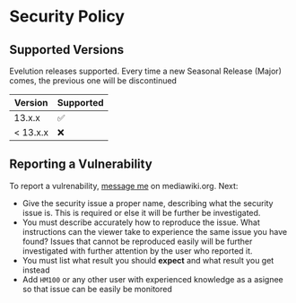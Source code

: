 # Security Policy

## Supported Versions

Evelution releases supported. Every time a new Seasonal Release (Major) comes, the previous one will be discontinued

| Version    | Supported          |
| ---------- | ------------------ |
| 13.x.x     | :white_check_mark: |
| < 13.x.x   | :x:                |

## Reporting a Vulnerability

To report a vulrenability, [message me](https://www.mediawiki.org/wiki/Special:EmailUser/Giorgos456) on mediawiki.org. Next:
- Give the security issue a proper name, describing what the security issue is. This is required or else it will be further be investigated.
- You must describe accurately how to reproduce the issue. What instructions can the viewer take to experience the same issue you have found? Issues that cannot be reproduced easily will be further investigated with further attention by the user who reported it.
- You must list what result you should **expect** and what result you get instead
- Add ``HM100`` or any other user with experienced knowledge as a asignee so that issue can be easily be monitored
